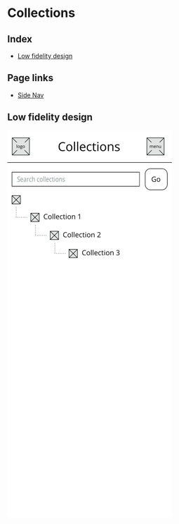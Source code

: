 # Collections

## Index

-   [Low fidelity design](#low-fidelity-design)

## Page links

-   [Side Nav](../markdown/sidenav.md)

## Low fidelity design

![Collections page design](../wireframes/collections.png)
